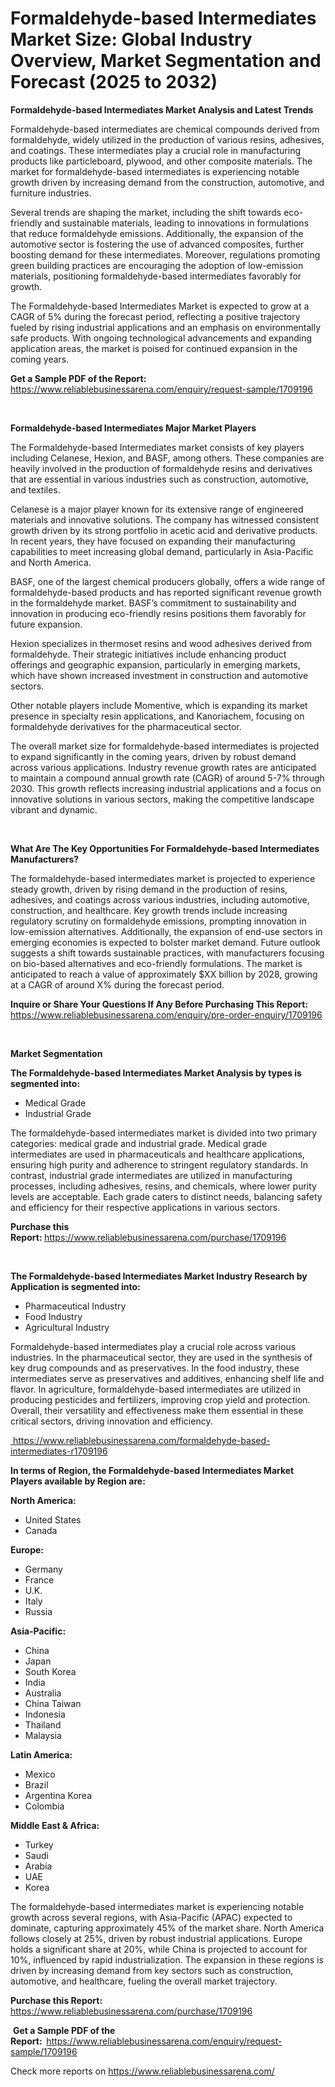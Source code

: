 <p><h1>Formaldehyde-based Intermediates Market Size: Global Industry Overview, Market Segmentation and Forecast (2025 to 2032)</h1></p><p><strong>Formaldehyde-based Intermediates Market Analysis and Latest Trends</strong></p>
<p><p>Formaldehyde-based intermediates are chemical compounds derived from formaldehyde, widely utilized in the production of various resins, adhesives, and coatings. These intermediates play a crucial role in manufacturing products like particleboard, plywood, and other composite materials. The market for formaldehyde-based intermediates is experiencing notable growth driven by increasing demand from the construction, automotive, and furniture industries. </p><p>Several trends are shaping the market, including the shift towards eco-friendly and sustainable materials, leading to innovations in formulations that reduce formaldehyde emissions. Additionally, the expansion of the automotive sector is fostering the use of advanced composites, further boosting demand for these intermediates. Moreover, regulations promoting green building practices are encouraging the adoption of low-emission materials, positioning formaldehyde-based intermediates favorably for growth.</p><p>The Formaldehyde-based Intermediates Market is expected to grow at a CAGR of 5% during the forecast period, reflecting a positive trajectory fueled by rising industrial applications and an emphasis on environmentally safe products. With ongoing technological advancements and expanding application areas, the market is poised for continued expansion in the coming years.</p></p>
<p><strong>Get a Sample PDF of the Report:&nbsp;</strong> <a href="https://www.reliablebusinessarena.com/enquiry/request-sample/1709196?utm_campaign=1941&utm_medium=2&utm_source=Github&utm_content=ia&utm_term=10012025&utm_id=formaldehyde-based-intermediates">https://www.reliablebusinessarena.com/enquiry/request-sample/1709196</a></p>
<p>&nbsp;</p>
<p><strong>Formaldehyde-based Intermediates Major Market Players</strong></p>
<p><p>The Formaldehyde-based Intermediates market consists of key players including Celanese, Hexion, and BASF, among others. These companies are heavily involved in the production of formaldehyde resins and derivatives that are essential in various industries such as construction, automotive, and textiles.</p><p>Celanese is a major player known for its extensive range of engineered materials and innovative solutions. The company has witnessed consistent growth driven by its strong portfolio in acetic acid and derivative products. In recent years, they have focused on expanding their manufacturing capabilities to meet increasing global demand, particularly in Asia-Pacific and North America.</p><p>BASF, one of the largest chemical producers globally, offers a wide range of formaldehyde-based products and has reported significant revenue growth in the formaldehyde market. BASF’s commitment to sustainability and innovation in producing eco-friendly resins positions them favorably for future expansion.</p><p>Hexion specializes in thermoset resins and wood adhesives derived from formaldehyde. Their strategic initiatives include enhancing product offerings and geographic expansion, particularly in emerging markets, which have shown increased investment in construction and automotive sectors.</p><p>Other notable players include Momentive, which is expanding its market presence in specialty resin applications, and Kanoriachem, focusing on formaldehyde derivatives for the pharmaceutical sector.</p><p>The overall market size for formaldehyde-based intermediates is projected to expand significantly in the coming years, driven by robust demand across various applications. Industry revenue growth rates are anticipated to maintain a compound annual growth rate (CAGR) of around 5-7% through 2030. This growth reflects increasing industrial applications and a focus on innovative solutions in various sectors, making the competitive landscape vibrant and dynamic.</p></p>
<p>&nbsp;</p>
<p><strong>What Are The Key Opportunities For Formaldehyde-based Intermediates Manufacturers?</strong></p>
<p><p>The formaldehyde-based intermediates market is projected to experience steady growth, driven by rising demand in the production of resins, adhesives, and coatings across various industries, including automotive, construction, and healthcare. Key growth trends include increasing regulatory scrutiny on formaldehyde emissions, prompting innovation in low-emission alternatives. Additionally, the expansion of end-use sectors in emerging economies is expected to bolster market demand. Future outlook suggests a shift towards sustainable practices, with manufacturers focusing on bio-based alternatives and eco-friendly formulations. The market is anticipated to reach a value of approximately $XX billion by 2028, growing at a CAGR of around X% during the forecast period.</p></p>
<p><strong>Inquire or Share Your Questions If Any Before Purchasing This Report:</strong> <a href="https://www.reliablebusinessarena.com/enquiry/pre-order-enquiry/1709196?utm_campaign=1941&utm_medium=2&utm_source=Github&utm_content=ia&utm_term=10012025&utm_id=formaldehyde-based-intermediates">https://www.reliablebusinessarena.com/enquiry/pre-order-enquiry/1709196</a></p>
<p>&nbsp;</p>
<p><strong>Market Segmentation</strong></p>
<p><strong>The Formaldehyde-based Intermediates Market Analysis by types is segmented into:</strong></p>
<p><ul><li>Medical Grade</li><li>Industrial Grade</li></ul></p>
<p><p>The formaldehyde-based intermediates market is divided into two primary categories: medical grade and industrial grade. Medical grade intermediates are used in pharmaceuticals and healthcare applications, ensuring high purity and adherence to stringent regulatory standards. In contrast, industrial grade intermediates are utilized in manufacturing processes, including adhesives, resins, and chemicals, where lower purity levels are acceptable. Each grade caters to distinct needs, balancing safety and efficiency for their respective applications in various sectors.</p></p>
<p><strong>Purchase this Report:&nbsp;</strong><a href="https://www.reliablebusinessarena.com/purchase/1709196?utm_campaign=1941&utm_medium=2&utm_source=Github&utm_content=ia&utm_term=10012025&utm_id=formaldehyde-based-intermediates">https://www.reliablebusinessarena.com/purchase/1709196</a></p>
<p>&nbsp;</p>
<p><strong>The Formaldehyde-based Intermediates Market Industry Research by Application is segmented into:</strong></p>
<p><ul><li>Pharmaceutical Industry</li><li>Food Industry</li><li>Agricultural Industry</li></ul></p>
<p><p>Formaldehyde-based intermediates play a crucial role across various industries. In the pharmaceutical sector, they are used in the synthesis of key drug compounds and as preservatives. In the food industry, these intermediates serve as preservatives and additives, enhancing shelf life and flavor. In agriculture, formaldehyde-based intermediates are utilized in producing pesticides and fertilizers, improving crop yield and protection. Overall, their versatility and effectiveness make them essential in these critical sectors, driving innovation and efficiency.</p></p>
<p><a href="https://www.reliablebusinessarena.com/formaldehyde-based-intermediates-r1709196?utm_campaign=1941&utm_medium=2&utm_source=Github&utm_content=ia&utm_term=10012025&utm_id=formaldehyde-based-intermediates">&nbsp;https://www.reliablebusinessarena.com/formaldehyde-based-intermediates-r1709196</a></p>
<p><strong>In terms of Region, the Formaldehyde-based Intermediates Market Players available by Region are:</strong></p>
<p>
    <p> <strong> North America: </strong>
        <ul>
            <li>United States</li>
            <li>Canada</li>
        </ul>
        </p> 
    <p> <strong> Europe: </strong>
        <ul>
            <li>Germany</li>
            <li>France</li>
            <li>U.K.</li>
            <li>Italy</li>
            <li>Russia</li>
        </ul>
        </p> 
    <p> <strong> Asia-Pacific: </strong>
        <ul>
            <li>China</li>
            <li>Japan</li>
            <li>South Korea</li>
            <li>India</li>
            <li>Australia</li>
            <li>China Taiwan</li>
            <li>Indonesia</li>
            <li>Thailand</li>
            <li>Malaysia</li>
        </ul>
        </p> 
    <p> <strong> Latin America: </strong>
        <ul>
            <li>Mexico</li>
            <li>Brazil</li>
            <li>Argentina Korea</li>
            <li>Colombia</li>
        </ul>
        </p> 
    <p> <strong> Middle East & Africa: </strong>
        <ul>
            <li>Turkey</li>
            <li>Saudi</li>
            <li>Arabia</li>
            <li>UAE</li>
            <li>Korea</li>
        </ul>
    </p>
    </p>
<p><p>The formaldehyde-based intermediates market is experiencing notable growth across several regions, with Asia-Pacific (APAC) expected to dominate, capturing approximately 45% of the market share. North America follows closely at 25%, driven by robust industrial applications. Europe holds a significant share at 20%, while China is projected to account for 10%, influenced by rapid industrialization. The expansion in these regions is driven by increasing demand from key sectors such as construction, automotive, and healthcare, fueling the overall market trajectory.</p></p>
<p><strong>Purchase this Report: </strong><a href="https://www.reliablebusinessarena.com/purchase/1709196?utm_campaign=1941&utm_medium=2&utm_source=Github&utm_content=ia&utm_term=10012025&utm_id=formaldehyde-based-intermediates">https://www.reliablebusinessarena.com/purchase/1709196</a></p>
<p>&nbsp;<strong>Get a Sample PDF of the Report:&nbsp;&nbsp;</strong><a href="https://www.reliablebusinessarena.com/enquiry/request-sample/1709196?utm_campaign=1941&utm_medium=2&utm_source=Github&utm_content=ia&utm_term=10012025&utm_id=formaldehyde-based-intermediates">https://www.reliablebusinessarena.com/enquiry/request-sample/1709196</a></p>
<p><strong></strong></p>
<p>Check more reports on <a href="https://www.reliablebusinessarena.com/?utm_campaign=1941&utm_medium=2&utm_source=Github&utm_content=ia&utm_term=10012025&utm_id=formaldehyde-based-intermediates">https://www.reliablebusinessarena.com/</a></p>
